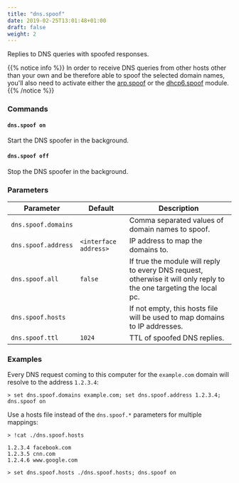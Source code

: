 ```yaml
---
title: "dns.spoof"
date: 2019-02-25T13:01:48+01:00
draft: false
weight: 2
---
```


Replies to DNS queries with spoofed responses.

{{% notice info %}}
In order to receive DNS queries from other hosts other than your own and be therefore able to spoof the selected domain names, you'll also need to activate either the [arp.spoof](/modules/ethernet/spoofers/arp.spoof/) or the [dhcp6.spoof](/modules/ethernet/spoofers/dhcp6.spoof/) module.
{{% /notice %}}

### Commands

#### `dns.spoof on`

Start the DNS spoofer in the background.

#### `dns.spoof off`

Stop the DNS spoofer in the background.

### Parameters

| Parameter           | Default               | Description                                                                                                         |
| ------------------- | --------------------- | ------------------------------------------------------------------------------------------------------------------- |
| `dns.spoof.domains` |                       | Comma separated values of domain names to spoof.                                                                    |
| `dns.spoof.address` | `<interface address>` | IP address to map the domains to.                                                                                   |
| `dns.spoof.all`     | `false`               | If true the module will reply to every DNS request, otherwise it will only reply to the one targeting the local pc. |
| `dns.spoof.hosts`   |                       | If not empty, this hosts file will be used to map domains to IP addresses.                                          |
| `dns.spoof.ttl`     | `1024`                | TTL of spoofed DNS replies.                                                                                         |

### Examples

Every DNS request coming to this computer for the `example.com` domain will resolve to the address `1.2.3.4`:

    > set dns.spoof.domains example.com; set dns.spoof.address 1.2.3.4; dns.spoof on

Use a hosts file instead of the `dns.spoof.*` parameters for multiple mappings:

    > !cat ./dns.spoof.hosts

    1.2.3.4 facebook.com
    1.2.3.5 cnn.com
    1.2.4.6 www.google.com

    > set dns.spoof.hosts ./dns.spoof.hosts; dns.spoof on
